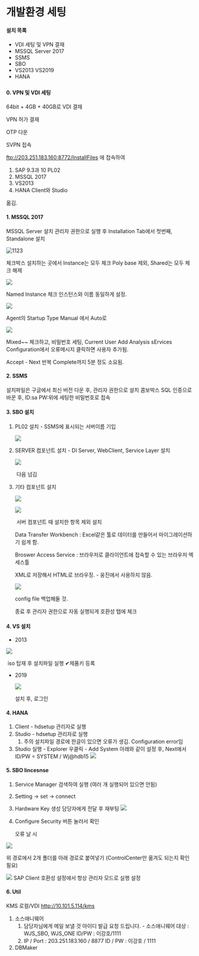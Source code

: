 

# 개발환경 세팅



#### 설치 목록

- VDI 세팅 및 VPN 결재
- MSSQL Server 2017
- SSMS
- SBO
- VS2013 VS2019
- HANA

##### 

#### 0. VPN 및 VDI 세팅

64bit + 4GB + 40GB로 VDI 결재

VPN 허가 결재

OTP 다운

SVPN 접속

ftp://203.251.183.160:8772/InstallFiles 에 접속하여 

1. SAP 9.3과 10 PL02
2. MSSQL 2017
3. VS2013
4. HANA Client와 Studio

옮김. 

#### 1. MSSQL 2017

MSSQL Server 설치 관리자 권한으로 실행 후 Installation Tab에서 첫번째, Standalone 설치

![1123](../image/set_1.png)

체크박스 설치하는 곳에서 Instance는 모두 체크 Poly base 제외, Shared는 모두 체크 해제



![](../image/set_2.png)

Named Instance 체크 인스턴스와 이름 동일하게 설정.



![](../image/set_3.png)

Agent의 Startup Type Manual 에서 Auto로



![](../image/set_4.png)

Mixed~~ 체크하고, 비밀번호 세팅, Current User Add
Analysis sErvices Configuration에서 오류메시지 클릭하면 사용자 추가됨.

Accept - Next 반복
Complete까지 5분 정도 소요됨.

#### 2. SSMS

설치파일은 구글에서 최신 버전 다운 후, 관리자 권한으로 설치
콤보박스 SQL 인증으로 바꾼 후,  ID:sa PW:위에 세팅한 비밀번호로 접속

#### 3. SBO 설치

1. PL02 설치 - SSMS에 표시되는 서버이름 기입

   ![](../image/set_5.png)

2. SERVER 컴포넌트 설치 - DI Server, WebClient, Service Layer 설치

   ![](../image/set_6.png)

   ​		다음 넘김

3. 기타 컴포넌트 설치

   ![](../image/set_7.png)

   ![](../image/set_8.png)

   ​		서버 컴포넌트 때 설치한 항목 제외 설치

   Data Transfer Workbench : Excel같은 툴로 데이터를 만들어서 마이그레이션하기 쉽게 함.

   Broswer Access Service : 브라우저로 클라이언트에 접속할 수 있는 브라우저 엑세스툴

   XML로 저장해서 HTML로 브라우징. - 웅진에서 사용하지 않음.

   ![](../image/set_9.png)			

   config file 백업해둘 것.

   종료 후 관리자 권한으로 자동 실행되게 호환성 탭에 체크

#### 4. VS 설치

- 2013

![](../image/set_10.png)

​	iso 탑재 후 설치파일 실행 ✔제품키 등록

- 2019

  ![](../image/set_11.png)

  설치 후, 로그인

#### 4. HANA

1. Client - hdsetup 관리자로 실행
2. Studio -     hdsetup 관리자로 실행
   1. 주의 설치파일 경로에 한글이 있으면 오류가 생김. Configuration error임
3. Studio 실행 - Explorer 우클릭 - Add System 아래와 같이 설정 후, 
   Next에서 ID/PW = SYSTEM / Wj@hdb15
   ![](../image/set_15.png)

#### 5. SBO lincesnse

1. Service Manager 검색하여 실행 (여러 개 실행되어 있으면 안됨)

2. Setting -> set     -> connect

3. Hardware     Key 생성 담당자에게 전달 후 재부팅
   ![](../image/set_12.png)

4. Configure Security 버튼 눌러서 확인

   오류 날 시

![](../image/set_13.png)

위 경로에서 2개 폴더를 아래 경로로 붙여넣기 (ControlCenter만 옮겨도 되는지 확인 필요)

![](../image/set_14.png)	SAP Client 호환성 설정에서 항상 관리자 모드로 실행 설정

#### 6. Util

KMS 로컬/VDI
http://10.101.5.114/kms

1. 소스애니웨어
   1. 담당자님에게 메일 보낼 것
      아이디 발급 요청 드립니다. - 소스애니웨어
      대상 : WJS_SBO, WJS_ONE
      ID/PW : 이강호/1111
   2. IP / Port : 203.251.183.160  / 8877
      ID / PW : 이강호 / 1111
2. DBMaker